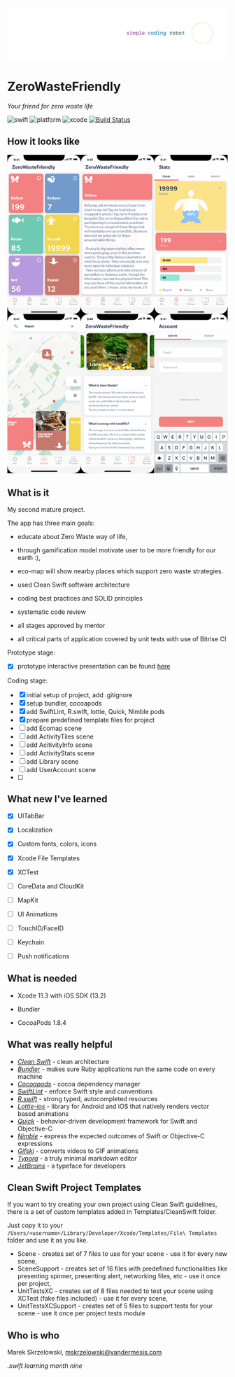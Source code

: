 ![logo](/Demo/logo.png)
# ZeroWasteFriendly

*Your friend for zero waste life*

![swift](https://img.shields.io/badge/swift-5.0-orange.svg)
![platform](https://img.shields.io/badge/platform-iOS-brightgreen.svg)
![xcode](https://img.shields.io/badge/xcode-11.3-green.svg)
[![Build Status](https://app.bitrise.io/app/a1178c66ec22d8f1/status.svg?token=51vaYaNmIed7NwafUMIfXA&branch=master)](https://app.bitrise.io/app/a1178c66ec22d8f1)

## How it looks like
![mockup](/Demo/mockup.png)

## What is it

My second mature project.

The app has three main goals: 

- educate about Zero Waste way of life, 
- through gamification model motivate user to be more friendly for our earth :),
- eco-map will show nearby places which support zero waste strategies.


- used Clean Swift software architecture 

- coding best practices and SOLID principles

- systematic code review

- all stages approved by mentor

- all critical parts of application covered by unit tests with use of Bitrise CI


Prototype stage:
- [x] prototype interactive presentation can be found [here](https://xd.adobe.com/view/222dbc00-60f8-478e-4efa-695104083ddb-541c/?fullscreen)

  

Coding stage:

- [x] initial setup of project, add .gitignore
- [x] setup bundler, cocoapods
- [x] add SwiftLint, R.swift, lottie, Quick, Nimble pods
- [x] prepare predefined template files for project
- [ ] add Ecomap scene
- [ ] add ActivityTiles scene
- [ ] add AcitivityInfo scene
- [ ] add ActivityStats scene
- [ ] add Library scene
- [ ] add UserAccount scene
- [ ] 

## What new I've learned

- [x] UITabBar

- [x] Localization

- [x] Custom fonts, colors, icons

- [x] Xcode File Templates

- [x] XCTest

- [ ] CoreData and CloudKit

- [ ] MapKit

- [ ] UI Animations

- [ ] TouchID/FaceID

- [ ] Keychain

- [ ] Push notifications

  


## What is needed

- Xcode 11.3 with iOS SDK (13.2)

- Bundler

- CocoaPods 1.8.4

  

## What was really helpful


- *[Clean Swift](https://clean-swift.com)* - clean architecture
- *[Bundler](https://github.com/bundler/bundler)* - makes sure Ruby applications run the same code on every machine
- *[Cocoapods](https://cocoapods.org)* - cocoa dependency manager
- *[SwiftLint](https://github.com/realm/SwiftLint)* - enforce Swift style and conventions
- *[R.swift](https://github.com/mac-cain13/R.swift)* - strong typed, autocompleted resources
- *[Lottie-ios](https://github.com/airbnb/lottie-ios)* - library for Android and iOS that natively renders vector based animations
- *[Quick](https://github.com/Quick/Quick)* - behavior-driven development framework for Swift and Objective-C
- *[Nimble](https://github.com/Quick/Nimble)* - express the expected outcomes of Swift or Objective-C expressions
- *[Gifski](https://gif.ski)* - converts videos to GIF animations
- *[Typora](https://typora.io)* - a truly minimal markdown editor
- *[JetBrains](https://www.jetbrains.com/lp/mono/)* - a typeface for developers


## Clean Swift Project Templates

If you want to try creating your own project using Clean Swift guidelines, there is a set of custom templates added in Templates/CleanSwift folder.

Just copy it to your  `/Users/<username>/Library/Developer/Xcode/Templates/File\ Templates` folder and use it as you like.

- Scene - creates set of 7 files to use for your scene - use it for every new scene,
- SceneSupport - creates set of 16 files with predefined functionalities like presenting spinner, presenting alert, networking files, etc - use it once per project,
- UnitTestsXC - creates set of 8 files needed to test your scene using XCTest (fake files included) - use it for every scene,
- UnitTestsXCSupport - creates set of 5 files to support tests for your scene - use it once per project tests module


## Who is who

Marek Skrzelowski, mskrzelowski@vandermesis.com



*.swift learning month nine*
